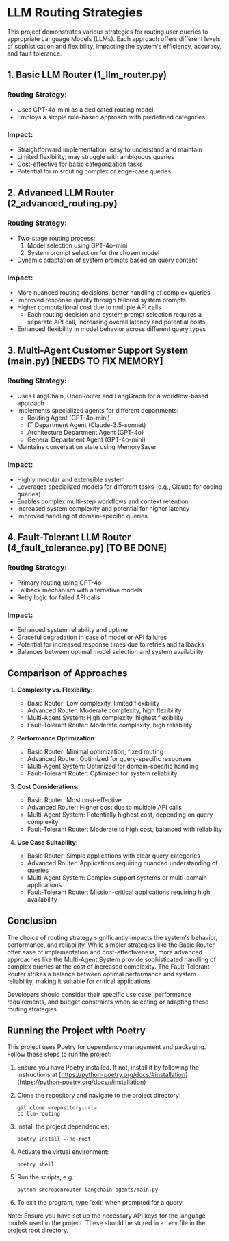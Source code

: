 # LLM Routing Strategies

This project demonstrates various strategies for routing user queries to appropriate Language Models (LLMs). Each approach offers different levels of sophistication and flexibility, impacting the system's efficiency, accuracy, and fault tolerance.

## 1. Basic LLM Router (1_llm_router.py)

### Routing Strategy:
- Uses GPT-4o-mini as a dedicated routing model
- Employs a simple rule-based approach with predefined categories

### Impact:
- Straightforward implementation, easy to understand and maintain
- Limited flexibility; may struggle with ambiguous queries
- Cost-effective for basic categorization tasks
- Potential for misrouting complex or edge-case queries

## 2. Advanced LLM Router (2_advanced_routing.py)

### Routing Strategy:
- Two-stage routing process:
  1. Model selection using GPT-4o-mini
  2. System prompt selection for the chosen model
- Dynamic adaptation of system prompts based on query content

### Impact:
- More nuanced routing decisions, better handling of complex queries
- Improved response quality through tailored system prompts
- Higher computational cost due to multiple API calls
  - Each routing decision and system prompt selection requires a separate API call, increasing overall latency and potential costs
- Enhanced flexibility in model behavior across different query types

## 3. Multi-Agent Customer Support System (main.py) [NEEDS TO FIX MEMORY]
### Routing Strategy:
- Uses LangChain, OpenRouter and LangGraph for a workflow-based approach
- Implements specialized agents for different departments:
  - Routing Agent (GPT-4o-mini)
  - IT Department Agent (Claude-3.5-sonnet)
  - Architecture Department Agent (GPT-4o)
  - General Department Agent (GPT-4o-mini)
- Maintains conversation state using MemorySaver

### Impact:
- Highly modular and extensible system
- Leverages specialized models for different tasks (e.g., Claude for coding queries)
- Enables complex multi-step workflows and context retention
- Increased system complexity and potential for higher latency
- Improved handling of domain-specific queries

## 4. Fault-Tolerant LLM Router (4_fault_tolerance.py) [TO BE DONE]

### Routing Strategy:
- Primary routing using GPT-4o
- Fallback mechanism with alternative models
- Retry logic for failed API calls

### Impact:
- Enhanced system reliability and uptime
- Graceful degradation in case of model or API failures
- Potential for increased response times due to retries and fallbacks
- Balances between optimal model selection and system availability

## Comparison of Approaches

1. **Complexity vs. Flexibility**:
   - Basic Router: Low complexity, limited flexibility
   - Advanced Router: Moderate complexity, high flexibility
   - Multi-Agent System: High complexity, highest flexibility
   - Fault-Tolerant Router: Moderate complexity, high reliability

2. **Performance Optimization**:
   - Basic Router: Minimal optimization, fixed routing
   - Advanced Router: Optimized for query-specific responses
   - Multi-Agent System: Optimized for domain-specific handling
   - Fault-Tolerant Router: Optimized for system reliability

3. **Cost Considerations**:
   - Basic Router: Most cost-effective
   - Advanced Router: Higher cost due to multiple API calls
   - Multi-Agent System: Potentially highest cost, depending on query complexity
   - Fault-Tolerant Router: Moderate to high cost, balanced with reliability

4. **Use Case Suitability**:
   - Basic Router: Simple applications with clear query categories
   - Advanced Router: Applications requiring nuanced understanding of queries
   - Multi-Agent System: Complex support systems or multi-domain applications
   - Fault-Tolerant Router: Mission-critical applications requiring high availability

## Conclusion

The choice of routing strategy significantly impacts the system's behavior, performance, and reliability. While simpler strategies like the Basic Router offer ease of implementation and cost-effectiveness, more advanced approaches like the Multi-Agent System provide sophisticated handling of complex queries at the cost of increased complexity. The Fault-Tolerant Router strikes a balance between optimal performance and system reliability, making it suitable for critical applications.

Developers should consider their specific use case, performance requirements, and budget constraints when selecting or adapting these routing strategies.

## Running the Project with Poetry

This project uses Poetry for dependency management and packaging. Follow these steps to run the project:

1. Ensure you have Poetry installed. If not, install it by following the instructions at [https://python-poetry.org/docs/#installation](https://python-poetry.org/docs/#installation)

2. Clone the repository and navigate to the project directory:
   ```
   git clone <repository-url>
   cd llm-routing
   ```

3. Install the project dependencies:
   ```
   poetry install --no-root
   ```

4. Activate the virtual environment:
   ```
   poetry shell
   ```

5. Run the scripts, e.g.:
   ```
   python src/openrouter-langchain-agents/main.py
   ```

7. To exit the program, type 'exit' when prompted for a query.

Note: Ensure you have set up the necessary API keys for the language models used in the project. These should be stored in a `.env` file in the project root directory.